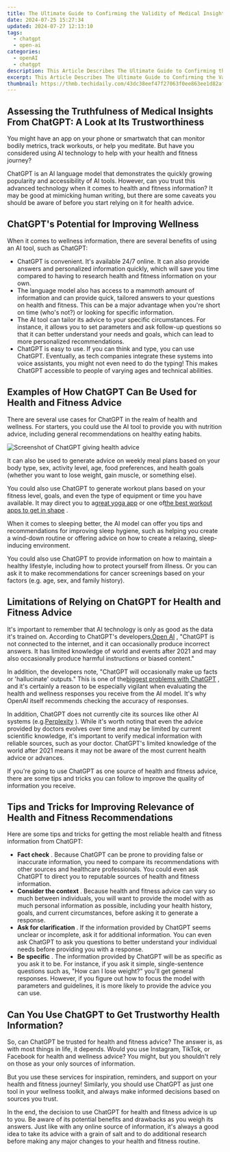 ```yaml
---
title: The Ultimate Guide to Confirming the Validity of Medical Insights From ChatGPT and Similar Tech
date: 2024-07-25 15:27:34
updated: 2024-07-27 12:13:10
tags:
  - chatgpt
  - open-ai
categories:
  - openAI
  - chatgpt
description: This Article Describes The Ultimate Guide to Confirming the Validity of Medical Insights From ChatGPT and Similar Tech
excerpt: This Article Describes The Ultimate Guide to Confirming the Validity of Medical Insights From ChatGPT and Similar Tech
thumbnail: https://thmb.techidaily.com/43dc38eef47f27063f0ee863ee1d82afec185562726cc3d8ded22c5ffb968132.jpg
---
```


## Assessing the Truthfulness of Medical Insights From ChatGPT: A Look at Its Trustworthiness

 You might have an app on your phone or smartwatch that can monitor bodily metrics, track workouts, or help you meditate. But have you considered using AI technology to help with your health and fitness journey?

 ChatGPT is an AI language model that demonstrates the quickly growing popularity and accessibility of AI tools. However, can you trust this advanced technology when it comes to health and fitness information? It may be good at mimicking human writing, but there are some caveats you should be aware of before you start relying on it for health advice.

## ChatGPT's Potential for Improving Wellness

 When it comes to wellness information, there are several benefits of using an AI tool, such as ChatGPT:

* ChatGPT is convenient. It's available 24/7 online. It can also provide answers and personalized information quickly, which will save you time compared to having to research health and fitness information on your own.
* The language model also has access to a mammoth amount of information and can provide quick, tailored answers to your questions on health and fitness. This can be a major advantage when you're short on time (who's not?) or looking for specific information.
* The AI tool can tailor its advice to your specific circumstances. For instance, it allows you to set parameters and ask follow-up questions so that it can better understand your needs and goals, which can lead to more personalized recommendations.
* ChatGPT is easy to use. If you can think and type, you can use ChatGPT. Eventually, as tech companies integrate these systems into voice assistants, you might not even need to do the typing! This makes ChatGPT accessible to people of varying ages and technical abilities.

## Examples of How ChatGPT Can Be Used for Health and Fitness Advice

 There are several use cases for ChatGPT in the realm of health and wellness. For starters, you could use the AI tool to provide you with nutrition advice, including general recommendations on healthy eating habits.

![Screenshot of ChatGPT giving health advice](https://static1.makeuseofimages.com/wordpress/wp-content/uploads/2023/02/screenshot-2023-02-09-at-1-48-14-pm.jpg)

 It can also be used to generate advice on weekly meal plans based on your body type, sex, activity level, age, food preferences, and health goals (whether you want to lose weight, gain muscle, or something else).

 You could also use ChatGPT to generate workout plans based on your fitness level, goals, and even the type of equipment or time you have available. It may direct you to a[great yoga app](https://www.makeuseof.com/tag/10-yoga-apps-help-workout-anywhere/) or one of[the best workout apps to get in shape](https://www.makeuseof.com/tag/best-workout-apps/) .

 When it comes to sleeping better, the AI model can offer you tips and recommendations for improving sleep hygiene, such as helping you create a wind-down routine or offering advice on how to create a relaxing, sleep-inducing environment.

 You could also use ChatGPT to provide information on how to maintain a healthy lifestyle, including how to protect yourself from illness. Or you can ask it to make recommendations for cancer screenings based on your factors (e.g. age, sex, and family history).

## Limitations of Relying on ChatGPT for Health and Fitness Advice

 It's important to remember that AI technology is only as good as the data it's trained on. According to ChatGPT's developers,[Open AI](https://help.openai.com/en/articles/6783457-chatgpt-general-faq) , "ChatGPT is not connected to the internet, and it can occasionally produce incorrect answers. It has limited knowledge of world and events after 2021 and may also occasionally produce harmful instructions or biased content."

 In addition, the developers note, "ChatGPT will occasionally make up facts or 'hallucinate' outputs." This is one of the[biggest problems with ChatGPT](https://www.makeuseof.com/openai-chatgpt-biggest-probelms/) , and it's certainly a reason to be especially vigilant when evaluating the health and wellness responses you receive from the AI model. It's why OpenAI itself recommends checking the accuracy of responses.

 In addition, ChatGPT does not currently cite its sources like other AI systems (e.g.[Perplexity](https://www.perplexity.ai/) ). While it's worth noting that even the advice provided by doctors evolves over time and may be limited by current scientific knowledge, it's important to verify medical information with reliable sources, such as your doctor. ChatGPT's limited knowledge of the world after 2021 means it may not be aware of the most current health advice or advances.

 If you're going to use ChatGPT as one source of health and fitness advice, there are some tips and tricks you can follow to improve the quality of information you receive.

## Tips and Tricks for Improving Relevance of Health and Fitness Recommendations

 Here are some tips and tricks for getting the most reliable health and fitness information from ChatGPT:

* **Fact check** . Because ChatGPT can be prone to providing false or inaccurate information, you need to compare its recommendations with other sources and healthcare professionals. You could even ask ChatGPT to direct you to reputable sources of health and fitness information.
* **Consider the context** . Because health and fitness advice can vary so much between individuals, you will want to provide the model with as much personal information as possible, including your health history, goals, and current circumstances, before asking it to generate a response.
* **Ask for clarification** . If the information provided by ChatGPT seems unclear or incomplete, ask it for additional information. You can even ask ChatGPT to ask you questions to better understand your individual needs before providing you with a response.
* **Be specific** . The information provided by ChatGPT will be as specific as you ask it to be. For instance, if you ask it simple, single-sentence questions such as, "How can I lose weight?" you'll get general responses. However, if you figure out how to focus the model with parameters and guidelines, it is more likely to provide the advice you can use.

## Can You Use ChatGPT to Get Trustworthy Health Information?

 So, can ChatGPT be trusted for health and fitness advice? The answer is, as with most things in life, it depends. Would you use Instagram, TikTok, or Facebook for health and wellness advice? You might, but you shouldn't rely on those as your only sources of information.

 But you use these services for inspiration, reminders, and support on your health and fitness journey! Similarly, you should use ChatGPT as just one tool in your wellness toolkit, and always make informed decisions based on sources you trust.

 In the end, the decision to use ChatGPT for health and fitness advice is up to you. Be aware of its potential benefits and drawbacks as you weigh its answers. Just like with any online source of information, it's always a good idea to take its advice with a grain of salt and to do additional research before making any major changes to your health and fitness routine.


<ins class="adsbygoogle"
     style="display:block"
     data-ad-format="autorelaxed"
     data-ad-client="ca-pub-7571918770474297"
     data-ad-slot="1223367746"></ins>



<ins class="adsbygoogle"
     style="display:block"
     data-ad-client="ca-pub-7571918770474297"
     data-ad-slot="8358498916"
     data-ad-format="auto"
     data-full-width-responsive="true"></ins>
